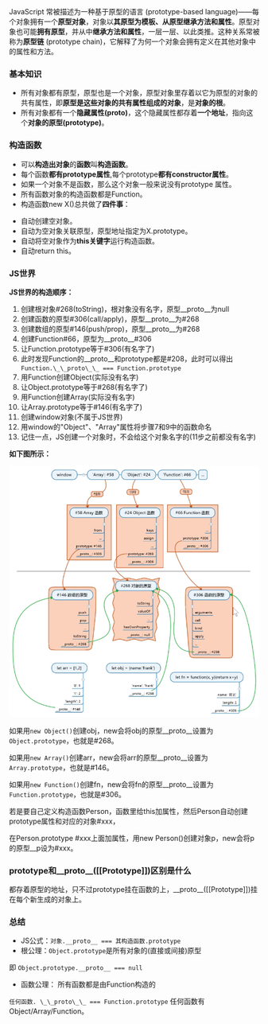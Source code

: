 
JavaScript 常被描述为一种基于原型的语言 (prototype-based language)——每个对象拥有一个**原型对象**，对象以**其原型为模板、从原型继承方法和属性**。原型对象也可能**拥有原型**，并从中**继承方法和属性**，一层一层、以此类推。这种关系常被称为**原型链** (prototype chain)，它解释了为何一个对象会拥有定义在其他对象中的属性和方法。

### 基本知识

* 所有对象都有原型，原型也是一个对象，原型对象里存着以它为原型的对象的共有属性，即**原型是这些对象的共有属性组成的对象**，是**对象的根**。
* 所有对象都有一个**隐藏属性(proto)**，这个隐藏属性都存着**一个地址**，指向这个**对象的原型(prototype)**。

### 构造函数

* 可以**构造出对象**的**函数**叫**构造函数**。
* 每个函数**都有prototype属性**,每个prototype**都有constructor属性**。
* 如果一个对象不是函数，那么这个对象一般来说没有prototype 属性。
* 所有函数对象的构造函数都是Function。
* 构造函数new X()总共做了**四件事**：
+ 自动创建空对象。
+ 自动为空对象关联原型，原型地址指定为X.prototype。
+ 自动将空对象作为**this关键字**运行构造函数。
+ 自动return this。

### JS世界

**JS世界的构造顺序：**

1. 创建根对象#268(toString)，根对象没有名字，原型\_\_proto\_\_为null
2. 创建函数的原型#306(call/apply)，原型\_\_proto\_\_为#268
3. 创建数组的原型#146(push/prop)，原型\_\_proto\_\_为#268
4. 创建Function#66，原型为\_\_proto\_\_#306
5. 让Function.prototype等于#306(有名字了)
6. 此时发现Function的\_\_proto\_\_和prototype都是#208，此时可以得出`Function.\_\_proto\_\_ === Function.prototype`
7. 用Function创建Object(实际没有名字)
8. 让Object.prototype等于#268(有名字了)
9. 用Function创建Array(实际没有名字)
10. 让Array.prototype等于#146(有名字了)
11. 创建window对象(不属于JS世界)
12. 用window的"Object"、"Array"属性将步骤7和9中的函数命名
13. 记住一点，JS创建一个对象时，不会给这个对象名字的(11步之前都没有名字)

**如下图所示：**

![](attachments/JS原型_001.png)

如果用`new Object()`创建obj，new会将obj的原型\_\_proto\_\_设置为`Object.prototype`，也就是#268。

如果用`new Array()`创建arr，new会将arr的原型\_\_proto\_\_设置为`Array.prototype`，也就是#146。

如果用`new Function()`创建fn，new会将fn的原型\_\_proto\_\_设置为`Function.prototype`，也就是#306。

若是要自己定义构造函数Person，函数里给this加属性，然后Person自动创建prototype属性和对应的对象#xxx，

在Person.prototype #xxx上面加属性，用new Person()创建对象p，new会将p的原型\_\_p设为#xxx。

### prototype和\_\_proto\_\_([[Prototype]])区别是什么

都存着原型的地址，只不过prototype挂在函数的上，\_\_proto\_\_([[Prototype]])挂在每个新生成的对象上。

### 总结

* JS公式：`对象.__proto__ === 其构造函数.prototype`
* 根公理：`Object.prototype`是所有对象的(直接或间接)原型

即 `Object.prototype.__proto__ === null`

* 函数公理： 所有函数都是由Function构造的

`任何函数. \_\_proto\_\_ === Function.prototype` 任何函数有Object/Array/Function。


